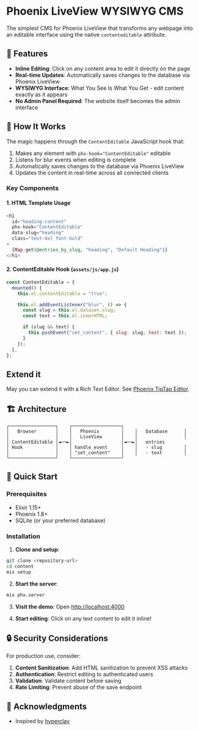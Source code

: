 # Phoenix LiveView WYSIWYG CMS

The simplest CMS for Phoenix LiveView that transforms any webpage into an editable interface using the native `contenteditable` attribute.

## 🌟 Features

- **Inline Editing**: Click on any content area to edit it directly on the page
- **Real-time Updates**: Automatically saves changes to the database via Phoenix LiveView
- **WYSIWYG Interface**: What You See Is What You Get - edit content exactly as it appears
- **No Admin Panel Required**: The website itself becomes the admin interface

## 🎯 How It Works

The magic happens through the `ContentEditable` JavaScript hook that:

1. Makes any element with `phx-hook="ContentEditable"` editable
2. Listens for blur events when editing is complete
3. Automatically saves changes to the database via Phoenix LiveView
4. Updates the content in real-time across all connected clients

### Key Components

#### 1. HTML Template Usage

```heex
<h1
  id="heading-content"
  phx-hook="ContentEditable"
  data-slug="heading"
  class="text-4xl font-bold"
>
  {Map.get(@entries_by_slug, "heading", "Default Heading")}
</h1>
```

#### 2. ContentEditable Hook (`assets/js/app.js`)

```javascript
const ContentEditable = {
  mounted() {
    this.el.contentEditable = "true";

    this.el.addEventListener("blur", () => {
      const slug = this.el.dataset.slug;
      const text = this.el.innerHTML;

      if (slug && text) {
        this.pushEvent("set_content", { slug: slug, text: text });
      }
    });
  },
};
```

## Extend it
May you can extend it with a Rich Text Editor. See [Phoenix TipTap Editor](https://tiptap-phoenix.fly.dev/).



## 🏗️ Architecture

```
┌─────────────────┐    ┌──────────────────┐
│   Browser       │    │   Phoenix        │    │   Database      │
│                 │    │   LiveView       │    │                 │
│ ContentEditable │◄──►│                  │◄──►│   entries
│ Hook            │    │ handle_event     │    │   - slug        │
│                 │    │ "set_content"    │    │   - text        │
└─────────────────┘    └──────────────────┘
```


## 🚀 Quick Start

### Prerequisites

- Elixir 1.15+
- Phoenix 1.8+
- SQLite (or your preferred database)

### Installation

1. **Clone and setup**:
```bash
git clone <repository-url>
cd content
mix setup
```

2. **Start the server**:
```bash
mix phx.server
```

3. **Visit the demo**: Open [http://localhost:4000](http://localhost:4000)

4. **Start editing**: Click on any text content to edit it inline!

## 🔒 Security Considerations

For production use, consider:

1. **Content Sanitization**: Add HTML sanitization to prevent XSS attacks
2. **Authentication**: Restrict editing to authenticated users
3. **Validation**: Validate content before saving
4. **Rate Limiting**: Prevent abuse of the save endpoint


## 🙏 Acknowledgments

- Inspired by [hyperclay](https://hyperclay.com/)
